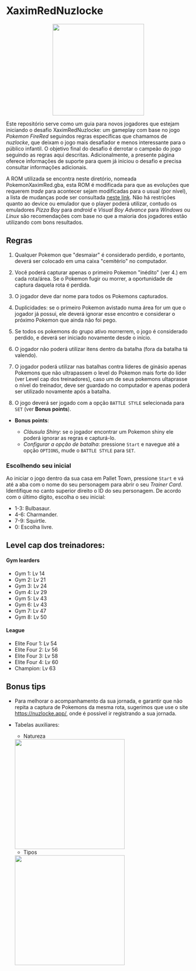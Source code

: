 # XaximRedNuzlocke

<p align="center">
  <img src='https://github.com/marthollo/XaximRedNuzlocke/assets/47225177/206c53f5-daeb-49c5-b8d1-3ac3108da49e' width=250>
</p>

Este repositório serve como um guia para novos jogadores que estejam iniciando o desafio XaximRedNuzlocke: um gameplay com base no jogo _Pokemon FireRed_ seguindos regras específicas que chamamos de _nuzlocke_, que deixam o jogo mais desafiador e menos interessante para o público infantil. O objetivo final do desafio é derrotar o campeão do jogo seguindo as regras aqui descritas. Adicionalmente, a presente página oferece informações de suporte para quem já iniciou o desafio e precisa consultar informações adicionais. 

A ROM utilizada se encontra neste diretório, nomeada PokemonXaximRed.gba, esta ROM é modificada para que as evoluções que requerem _trade_ para acontecer sejam modificadas para o usual (por nível), a lista de mudanças pode ser consultada [neste link](https://pokehacks.dabomstew.com/randomizer/changedevos.php#frlg). Não há restrições quanto ao device ou emulador que o player poderá utilizar, contudo os emuladores _Pizza Boy_ para _android_ e _Visual Boy Advance_ para _Windows_ ou _Linux_ são recomendações com base no que a maioria dos jogadores estão utilizando com bons resultados.

## Regras

1. Qualquer Pokemon que "desmaiar" é considerado perdido, e portanto, deverá ser colocado em uma caixa "cemitério" no computador.

2. Você poderá capturar apenas o primeiro Pokemon "inédito" (ver 4.) em cada rota/área. Se o Pokemon fugir ou morrer, a oportunidade de captura daquela rota é perdida.

3. O jogador deve dar nome para todos os Pokemons capturados.

4. Duplicidades: se o primeiro Pokemon avistado numa área for um que o jogador já possui, ele deverá ignorar esse encontro e considerar o próximo Pokemon que ainda não foi pego.

5. Se todos os pokemons do grupo ativo morrerrem, o jogo é considerado perdido, e deverá ser iniciado novamente desde o início.

6. O jogador não poderá utilizar itens dentro da batalha (fora da batalha tá valendo).

7. O jogador poderá utilizar nas batalhas contra líderes de ginásio apenas Pokemons que não ultrapassem o level do Pokemon mais forte do líder (ver Level cap dos treinadores), caso um de seus pokemons ultaprasse o nível do treinador, deve ser guardado no computador e apenas poderá ser utilizado novamente após a batalha.

8. O jogo deverá ser jogado com a opção `BATTLE STYLE` selecionada para `SET` (ver **Bonus points**). 

- **Bonus points**:

  - _Cláusula Shiny_: se o jogador encontrar um Pokemon shiny ele poderá ignorar as regras e capturá-lo.
  - _Configurar a opção de batalha_: pressione `Start` e navegue até a opção `OPTIONS`, mude o `BATTLE STYLE` para `SET`. 

### Escolhendo seu inicial

Ao iniciar o jogo dentro da sua casa em Pallet Town, pressione `Start` e vá até a aba com o nome do seu personagem para abrir o seu _Trainer Card_. Identifique no canto superior direito o ID do seu personagem. De acordo com o último dígito, escolha o seu inicial:

- 1-3: Bulbasaur.
- 4-6: Charmander.
- 7-9: Squirtle.
- 0: Escolha livre.

## Level cap dos treinadores:

#### Gym learders

- Gym 1: Lv 14
- Gym 2: Lv 21
- Gym 3: Lv 24
- Gym 4: Lv 29
- Gym 5: Lv 43
- Gym 6: Lv 43
- Gym 7: Lv 47
- Gym 8: Lv 50

#### League

- Elite Four 1: Lv 54
- Elite Four 2: Lv 56
- Elite Four 3: Lv 58
- Elite Four 4: Lv 60
- Champion: Lv 63

## Bonus tips

- Para melhorar o acompanhamento da sua jornada, e garantir que não repita a captura de Pokemons da mesma rota, sugerimos que use o site https://nuzlocke.app/, onde é possível ir registrando a sua jornada.

- Tabelas auxiliares:
    
    - Natureza
    
    <img src='https://pm1.aminoapps.com/6617/2f3c66e341cd91d41cf39d294daafba7ddee59a7_00.jpg' width=300>
    
    - Tipos
    
    <img src='https://upload.wikimedia.org/wikipedia/commons/thumb/9/97/Pokemon_Type_Chart.svg/492px-Pokemon_Type_Chart.svg.png?20230414204400' width=300>
